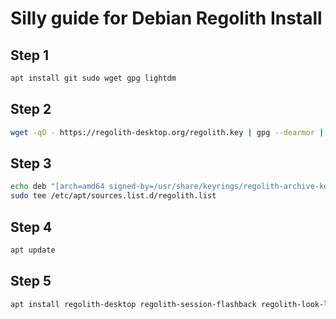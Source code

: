 # Silly guide for Debian Regolith Install

## Step 1

```sh
apt install git sudo wget gpg lightdm
```

## Step 2

```sh
wget -qO - https://regolith-desktop.org/regolith.key | gpg --dearmor | sudo tee /usr/share/keyrings/regolith-archive-keyring.gpg > /dev/null
```

## Step 3

```sh
echo deb "[arch=amd64 signed-by=/usr/share/keyrings/regolith-archive-keyring.gpg] https://regolith-desktop.org/release-3_0-debian-bookworm-amd64 bookworm main" | \
sudo tee /etc/apt/sources.list.d/regolith.list
```

## Step 4

```sh
apt update
```

## Step 5

```sh
apt install regolith-desktop regolith-session-flashback regolith-look-lascaille
```
